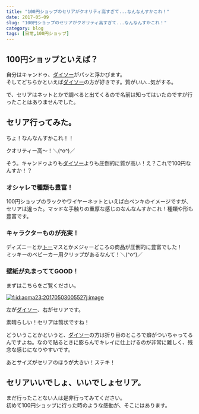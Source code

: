 ```yaml
---
title: "100円ショップのセリアがクオリティ高すぎて...なんなんすかこれ！"
date: 2017-05-09
slug: "100円ショップのセリアがクオリティ高すぎて...なんなんすかこれ！"
category: blog
tags: [日常,100円ショップ]
---
```

<h2>100円ショップといえば？</h2>

<p>自分はキャンドゥ、<a class="keyword" href="http://d.hatena.ne.jp/keyword/%A5%C0%A5%A4%A5%BD%A1%BC">ダイソー</a>がパッと浮かびます。<br/>
そしてどちらかといえば<a class="keyword" href="http://d.hatena.ne.jp/keyword/%A5%C0%A5%A4%A5%BD%A1%BC">ダイソー</a>の方が好きです。質がいい&hellip;気がする。</p>

<p>で、セリアはネットとかで調べると出てくるので名前は知ってはいたのですが行ったことはありませんでした。</p>

<h2>セリア行ってみた。</h2>

<p>ちょ！なんなんすかこれ！！</p>

<p>クオリティー高〜！＼(^o^)／</p>

<p>そう。キャンドゥよりも<a class="keyword" href="http://d.hatena.ne.jp/keyword/%A5%C0%A5%A4%A5%BD%A1%BC">ダイソー</a>よりも圧倒的に質が高い！え？これで100円なんすか！？</p>

<h3>オシャレで種類も豊富！</h3>

<p>100円ショップのラックやワイヤーネットといえば白ペンキのイメージですが、セリアは違った。マッドな手触りの重厚な感じのなんなんすかこれ！種類や形も豊富です。</p>

<h3>キャラクターものが充実！</h3>

<p>ディズニーとか<a class="keyword" href="http://d.hatena.ne.jp/keyword/%A5%C8%A1%BC">トー</a>マスとかメジャーどころの商品が圧倒的に豊富でした！<br/>
ミッキーのベビーカー用クリップがあるなんて！＼(^o^)／</p>

<h3>壁紙が丸まっててGOOD！</h3>

<p>まずはこちらをご覧ください。</p>

<p><span itemscope itemtype="http://schema.org/Photograph"><a href="http://f.hatena.ne.jp/aoma23/20170503005527" class="hatena-fotolife" itemprop="url"><img src="https://cdn-ak.f.st-hatena.com/images/fotolife/n/naoqoo23/20170503/20170503005527.jpg" alt="f:id:aoma23:20170503005527j:image" title="f:id:aoma23:20170503005527j:image" class="hatena-fotolife" itemprop="image"></a></span></p>

<p>左が<a class="keyword" href="http://d.hatena.ne.jp/keyword/%A5%C0%A5%A4%A5%BD%A1%BC">ダイソー</a>、右がセリアです。</p>

<p>素晴らしい！セリアは筒状ですね！</p>

<p>どういうことかというと、<a class="keyword" href="http://d.hatena.ne.jp/keyword/%A5%C0%A5%A4%A5%BD%A1%BC">ダイソー</a>の方は折り目のところで癖がついちゃってるんですよね。なので貼るときに膨らんでキレイに仕上げるのが非常に難しく、残念な感じになりやすいです。</p>

<p>あとサイズがセリアのほうが大きい！ステキ！</p>

<h2>セリアいいでしょ、いいでしょセリア。</h2>

<p>まだ行ったことない人は是非行ってみてください。<br/>
初めて100円ショップに行った時のような感動が、そこにはあります。</p>
